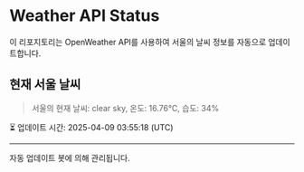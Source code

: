 
# Weather API Status

이 리포지토리는 OpenWeather API를 사용하여 서울의 날씨 정보를 자동으로 업데이트합니다.

## 현재 서울 날씨
> 서울의 현재 날씨: clear sky, 온도: 16.76°C, 습도: 34%

⏳ 업데이트 시간: 2025-04-09 03:55:18 (UTC)

---
자동 업데이트 봇에 의해 관리됩니다.
